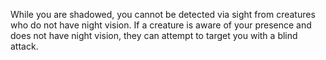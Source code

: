 While you are shadowed, you cannot be detected via sight from creatures who do not have night vision. If a creature is aware of your presence and does not have night vision, they can attempt to target you with a blind attack.
